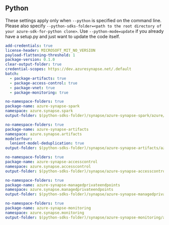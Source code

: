 ## Python

These settings apply only when `--python` is specified on the command line.
Please also specify `--python-sdks-folder=<path to the root directory of your azure-sdk-for-python clone>`.
Use `--python-mode=update` if you already have a setup.py and just want to update the code itself.

``` yaml $(python)
add-credentials: true
license-header: MICROSOFT_MIT_NO_VERSION
payload-flattening-threshold: 1
package-version: 0.1.0
clear-output-folder: true
credential-scopes: https://dev.azuresynapse.net/.default
batch:
  - package-artifacts: true
  - package-access-control: true
  - package-vnet: true
  - package-monitoring: true
```
``` yaml $(package-spark) && $(python)
no-namespace-folders: true
package-name: azure-synapse-spark
namespace: azure.synapse.spark
output-folder: $(python-sdks-folder)/synapse/azure-synapse-spark/azure/synapse/spark
```
``` yaml $(package-artifacts) && $(python)
no-namespace-folders: true
package-name: azure-synapse-artifacts
namespace: azure.synapse.artifacts
modelerfour:
  lenient-model-deduplication: true
output-folder: $(python-sdks-folder)/synapse/azure-synapse-artifacts/azure/synapse/artifacts
```
``` yaml $(package-access-control) && (python)
no-namespace-folders: true
package-name: azure-synapse-accesscontrol
namespace: azure.synapse.accesscontrol
output-folder: $(python-sdks-folder)/synapse/azure-synapse-accesscontrol/azure/synapse/accesscontrol
```

``` yaml $(package-vnet) && (python)
no-namespace-folders: true
package-name: azure-synapse-managedprivateendpoints
namespace: azure.synapse.managedprivateendpoints
output-folder: $(python-sdks-folder)/synapse/azure-synapse-managedprivateendpoints/azure/synapse/managedprivateendpoints
```

``` yaml $(package-monitoring) && $(python)
no-namespace-folders: true
package-name: azure-synapse-monitoring
namespace: azure.synapse.monitoring
output-folder: $(python-sdks-folder)/synapse/azure-synapse-monitoring/azure/synapse/monitoring
```
